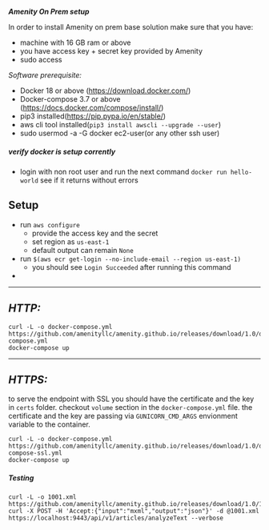***Amenity On Prem setup*** 

In order to install Amenity on prem base solution make sure that you have: 
* machine with 16 GB ram or above
* you have access key + secret key provided by Amenity  
* sudo access

*Software prerequisite:*
* Docker 18 or above (https://download.docker.com/)
* Docker-compose 3.7 or above (https://docs.docker.com/compose/install/)
* pip3 installed(https://pip.pypa.io/en/stable/)
* aws cli tool installed(`pip3 install awscli --upgrade --user`)
* sudo usermod -a -G docker ec2-user(or any other ssh user)


##### verify docker is setup corrently 
* login with non root user and run the next command  `docker run hello-world` 
see if it returns without errors

## Setup

* run `aws configure`
    * provide the access key and the secret 
    * set region as `us-east-1`
    * default output can remain `None`
* run `$(aws ecr get-login --no-include-email --region us-east-1)`
  * you should see `Login Succeeded` after running this command
* 

***
*HTTP:*
--
```
curl -L -o docker-compose.yml https://github.com/amenityllc/amenity.github.io/releases/download/1.0/docker-compose.yml
docker-compose up
```    
***
*HTTPS:*
--
 to serve the endpoint with SSL you should have the certificate and the key in `certs` folder. checkout `volume` section in the `docker-compose.yml` file. 
 the certificate and the key are passing via `GUNICORN_CMD_ARGS` envionment variable to the container.
```
curl -L -o docker-compose.yml https://github.com/amenityllc/amenity.github.io/releases/download/1.0/docker-compose-ssl.yml
docker-compose up
``` 
##### Testing 
```
curl -L -o 1001.xml https://github.com/amenityllc/amenity.github.io/releases/download/1.0/1001.xml
curl -X POST -H 'Accept:{"input":"mxml","output":"json"}' -d @1001.xml https://localhost:9443/api/v1/articles/analyzeText --verbose
```

